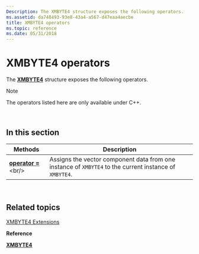 ```yaml
---
Description: The XMBYTE4 structure exposes the following operators.
ms.assetid: da748493-93e8-43a4-a567-d47eaa4aecbe
title: XMBYTE4 operators
ms.topic: reference
ms.date: 05/31/2018
---
```


# XMBYTE4 operators

The [**XMBYTE4**](https://msdn.microsoft.com/library/Ee419276(v=VS.85).aspx) structure exposes the following operators.

> [!Note]  
> The operators listed here are only available under C++.

 

## In this section



| Methods                                              | Description                                                                                                        |
|------------------------------------------------------|--------------------------------------------------------------------------------------------------------------------|
| [**operator =**](https://msdn.microsoft.com/library/Ee419283(v=VS.85).aspx)<br/> | Assigns the vector component data from one instance of `XMBYTE4` to the current instance of `XMBYTE4`. <br/> |



 

## Related topics

<dl> <dt>

[XMBYTE4 Extensions](ovw-xmbyte4-extensions.md)
</dt> <dt>

**Reference**
</dt> <dt>

[**XMBYTE4**](https://msdn.microsoft.com/library/Ee419276(v=VS.85).aspx)
</dt> </dl>

 

 




